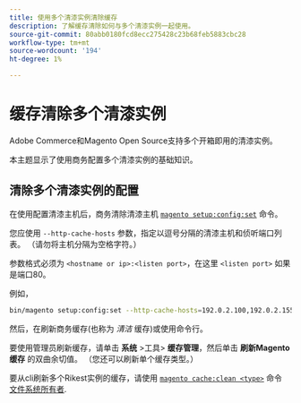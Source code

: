 ```yaml
---
title: 使用多个清漆实例清除缓存
description: 了解缓存清除如何与多个清漆实例一起使用。
source-git-commit: 80abb0180fcd8ecc275428c23b68feb5883cbc28
workflow-type: tm+mt
source-wordcount: '194'
ht-degree: 1%

---
```



# 缓存清除多个清漆实例

Adobe Commerce和Magento Open Source支持多个开箱即用的清漆实例。

本主题显示了使用商务配置多个清漆实例的基础知识。

## 清除多个清漆实例的配置

在使用配置清漆主机后，商务清除清漆主机 [`magento setup:config:set`](https://devdocs.magento.com/guides/v2.4/install-gde/install/cli/install-cli-subcommands-deployment.html) 命令。

您应使用 `--http-cache-hosts` 参数，指定以逗号分隔的清漆主机和侦听端口列表。 （请勿将主机分隔为空格字符。）

参数格式必须为 `<hostname or ip>:<listen port>`，在这里 `<listen port>` 如果是端口80。

例如，

```bash
bin/magento setup:config:set --http-cache-hosts=192.0.2.100,192.0.2.155:8080
```

然后，在刷新商务缓存(也称为 _清洁_ 缓存)或使用命令行。

要使用管理员刷新缓存，请单击 **系统** >工具> **缓存管理**，然后单击 **刷新Magento缓存** 的双曲余切值。 （您还可以刷新单个缓存类型。）

要从cli刷新多个Rikest实例的缓存，请使用 [`magento cache:clean <type>`](../cli/manage-cache.md#clean-and-flush-cache-types) 命令 [文件系统所有者](https://devdocs.magento.com/guides/v2.4/install-gde/prereq/file-sys-perms-over.html).
